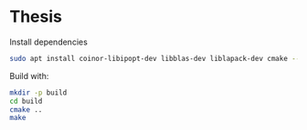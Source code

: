 # Thesis

Install dependencies
```bash
sudo apt install coinor-libipopt-dev libblas-dev liblapack-dev cmake --install-recommends
```

Build with:
```bash
mkdir -p build
cd build
cmake ..
make
```
